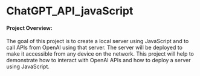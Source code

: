 # ChatGPT_API_javaScript
#### Project Overview:
The goal of this project is to create a local server using JavaScript and to call APIs from OpenAI using that server. The server will be deployed to make it accessible from any device on the network. This project will help to demonstrate how to interact with OpenAI APIs and how to deploy a server using JavaScript.
